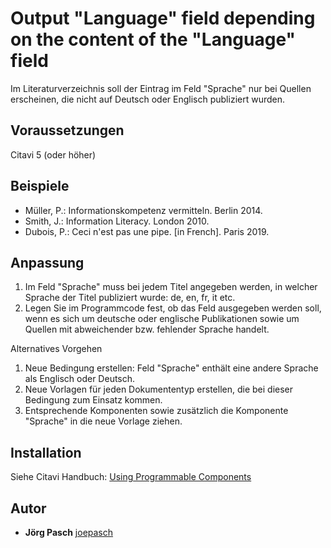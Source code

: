 # Output "Language" field depending on the content of the "Language" field

Im Literaturverzeichnis soll der Eintrag im Feld "Sprache" nur bei Quellen erscheinen, die nicht auf Deutsch oder Englisch publiziert wurden.

## Voraussetzungen
Citavi 5 (oder höher)

## Beispiele

- Müller, P.: Informationskompetenz vermitteln. Berlin 2014.
- Smith, J.: Information Literacy. London 2010.
- Dubois, P.: Ceci n'est pas une pipe. [in French]. Paris 2019.

## Anpassung

1. Im Feld "Sprache" muss bei jedem Titel angegeben werden, in welcher Sprache der Titel publiziert wurde: de, en, fr, it etc.
2. Legen Sie im Programmcode fest, ob das Feld ausgegeben werden soll, wenn es sich um deutsche oder englische Publikationen sowie um Quellen mit abweichender bzw. fehlender Sprache handelt.

Alternatives Vorgehen
1. Neue Bedingung erstellen: Feld "Sprache" enthält eine andere Sprache als Englisch oder Deutsch.
2. Neue Vorlagen für jeden Dokumententyp erstellen, die bei dieser Bedingung zum Einsatz kommen.
3. Entsprechende Komponenten sowie zusätzlich die Komponente "Sprache" in die neue Vorlage ziehen.

## Installation
Siehe Citavi Handbuch: [Using Programmable Components](https://www.citavi.com/programmable_components)

## Autor

* **Jörg Pasch** [joepasch](https://github.com/joepasch)
